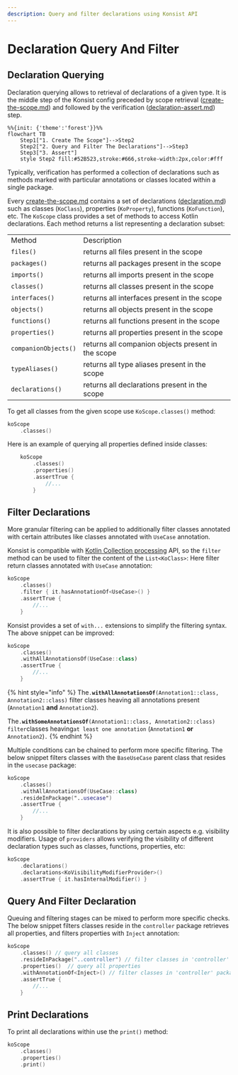 ```yaml
---
description: Query and filter declarations using Konsist API
---
```


# Declaration Query And Filter

## Declaration Querying

Declaration querying allows to retrieval of declarations of a given type. It is the middle step of the Konsist config preceded by scope retrieval ([create-the-scope.md](create-the-scope.md "mention")) and followed by the verification ([declaration-assert.md](declaration-assert.md "mention")) step.

```mermaid
%%{init: {'theme':'forest'}}%%
flowchart TB
    Step1["1. Create The Scope"]-->Step2
    Step2["2. Query and Filter The Declarations"]-->Step3
    Step3["3. Assert"]
    style Step2 fill:#52B523,stroke:#666,stroke-width:2px,color:#fff
```

Typically, verification has performed a collection of declarations such as methods marked with particular annotations or classes located within a single package.

Every [create-the-scope.md](create-the-scope.md "mention") contains a set of declarations ([declaration.md](../features/declaration.md "mention")) such as classes (`KoClass`), properties (`KoProperty`), functions (`KoFunction`), etc. The `KoScope` class provides a set of methods to access Kotlin declarations. Each method returns a list representing a declaration subset:

|                      |                                                    |
| -------------------- | -------------------------------------------------- |
| Method               | Description                                        |
| `files()`            | returns all files present in the scope             |
| `packages()`         | returns all packages present in the scope          |
| `imports()`          | returns all imports present in the scope           |
| `classes()`          | returns all classes present in the scope           |
| `interfaces()`       | returns all interfaces present in the scope        |
| `objects()`          | returns all objects present in the scope           |
| `functions()`        | returns all functions present in the scope         |
| `properties()`       | returns all properties present in the scope        |
| `companionObjects()` | returns all companion objects present in the scope |
| `typeAliases()`      | returns all type aliases present in the scope      |
| `declarations()`     | returns all declarations present in the scope      |

To get all classes from the given scope use `KoScope.classes()` method:

```kotlin
koScope
    .classes()
```

Here is an example of querying all properties defined inside classes:

```kotlin
    koScope
        .classes()
        .properties()
        .assertTrue { 
            //...
        }
```

## Filter Declarations

More granular filtering can be applied to additionally filter classes annotated with certain attributes like classes annotated with `UseCase` annotation.

Konsist is compatible with [Kotlin Collection processing](https://kotlinlang.org/docs/collections-overview.html#list) API, so the `filter` method can be used to filter the content of the `List<KoClass>`: Here filter return classes annotated with `UseCase` annotation:

```kotlin
koScope
    .classes()
    .filter { it.hasAnnotationOf<UseCase>() }
    .assertTrue { 
        //... 
    }
```

Konsist provides a set of `with...` extensions to simplify the filtering syntax. The above snippet can be improved:

```kotlin
koScope
    .classes()
    .withAllAnnotationsOf(UseCase::class)
    .assertTrue { 
        //...
    }
```

{% hint style="info" %}
The`.`**`withAllAnnotationsOf`**`(Annotation1::class, Annotation2::class)` filter classes heaving all annotations present (`Annotation1` **and** `Annotation2`).

The`.`**`withSomeAnnotationsOf`**`(Annotation1::class, Annotation2::class) filter`classes heaving`at least one annotation` (`Annotation1` **or** `Annotation2`)`.`
{% endhint %}

Multiple conditions can be chained to perform more specific filtering. The below snippet filters classes with the `BaseUseCase` parent class that resides in the `usecase` package:

```kotlin
koScope
    .classes()
    .withAllAnnotationsOf(UseCase::class)
    .resideInPackage("..usecase")
    .assertTrue { 
        //...
    }
```

It is also possible to filter declarations by using certain aspects e.g. visibility modifiers. Usage of `providers` allows verifying the visibility of different declaration types such as classes, functions, properties, etc:

```kotlin
koScope
    .declarations()
    .declarations<KoVisibilityModifierProvider>()
    .assertTrue { it.hasInternalModifier() }
```

## Query And Filter Declaration

Queuing and filtering stages can be mixed to perform more specific checks. The below snippet filters classes reside in the `controller` package retrieves all properties, and filters properties with `Inject` annotation:

```kotlin
koScope
    .classes() // query all classes
    .resideInPackage("..controller") // filter classes in 'controller' package
    .properties()  // query all properties
    .withAnnotationOf<Inject>() // filter classes in 'controller' package
    .assertTrue { 
        //...
    }
```

## Print Declarations

To print all declarations within use the `print()` method:

```kotlin
koScope
    .classes()
    .properties()
    .print()
```
